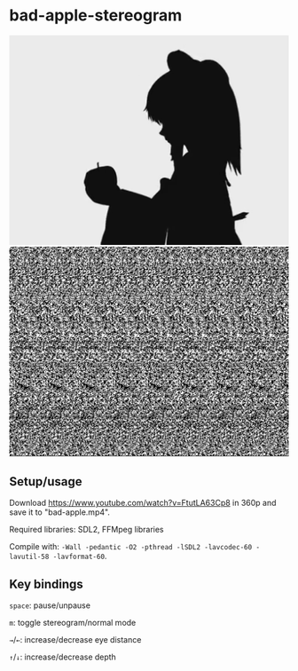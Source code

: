 # bad-apple-stereogram

![screenshot in normal mode](shot_normal.png)
![screenshot in stereogram mode](shot_stereogram.png)

## Setup/usage

Download https://www.youtube.com/watch?v=FtutLA63Cp8 in 360p and save it to "bad-apple.mp4".

Required libraries: SDL2, FFMpeg libraries

Compile with: `-Wall -pedantic -O2 -pthread -lSDL2 -lavcodec-60 -lavutil-58 -lavformat-60`.

## Key bindings

`space`: pause/unpause

`m`: toggle stereogram/normal mode

`→`/`←`: increase/decrease eye distance

`↑`/`↓`: increase/decrease depth